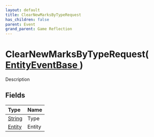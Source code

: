 ```yaml
---
layout: default
title: ClearNewMarksByTypeRequest
has_children: false
parent: Event
grand_parent: Game Reflection
---
```

# ClearNewMarksByTypeRequest( [ EntityEventBase ](/docs/game-reflection/events/entity_event_base) )
Description 

## Fields

| Type | Name |
|:-------------|:--------------|
| [String](/docs/game-reflection/components/string) | Type |
| [Entity](/docs/game-reflection/classes/entity) | Entity |

